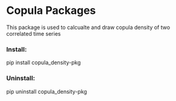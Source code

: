 # Copula Packages
This package is used to calcualte and draw copula density of two correlated time series

### Install:
pip install copula_density-pkg

### Uninstall:
pip uninstall copula_density-pkg


